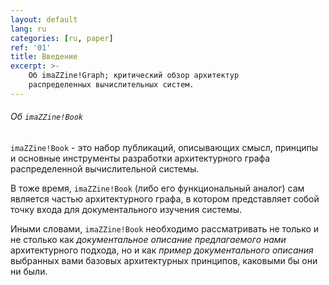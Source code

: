 ```yaml
---
layout: default
lang: ru
categories: [ru, paper]
ref: '01'
title: Введение
excerpt: >-
    Об imaZZine!Graph; критический обзор архитектур
    распределенных вычислительных систем.
---
```


###### Об `imaZZine!Book`

`imaZZine!Book` - это набор публикаций, описывающих смысл, принципы и основные инструменты разработки архитектурного графа распределенной вычислительной системы.

В тоже время, `imaZZine!Book` (либо его функциональный аналог) сам является частью архитектурного графа, в котором представляет собой точку входа для документального изучения системы.

Иными словами, `imaZZine!Book` необходимо рассматривать не только и не столько как *документальное описание предлагаемого нами* архитектурного подхода, но и как *пример документального описания* выбранных вами базовых архитектурных принципов, каковыми бы они ни были.

